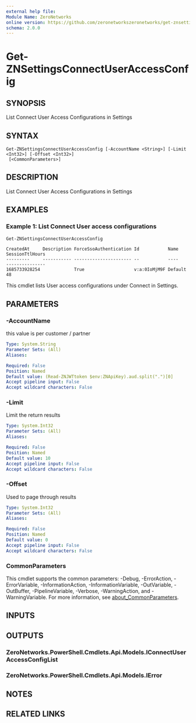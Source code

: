```yaml
---
external help file:
Module Name: ZeroNetworks
online version: https://github.com/zeronetworkszeronetworks/get-znsettingsconnectuseraccessconfig
schema: 2.0.0
---
```


# Get-ZNSettingsConnectUserAccessConfig

## SYNOPSIS
List Connect User Access Configurations in Settings

## SYNTAX

```
Get-ZNSettingsConnectUserAccessConfig [-AccountName <String>] [-Limit <Int32>] [-Offset <Int32>]
 [<CommonParameters>]
```

## DESCRIPTION
List Connect User Access Configurations in Settings

## EXAMPLES

### Example 1: List Connect User access configurations
```powershell
Get-ZNSettingsConnectUserAccessConfig                      
```

```output
CreatedAt     Description ForceSsoAuthentication Id           Name    SessionTtlHours
---------     ----------- ---------------------- --           ----    ---------------
1685733928254             True                   v:a:0IoMjM9F Default 48
```

This cmdlet lists User access configurations under Connect in Settings.

## PARAMETERS

### -AccountName
this value is per customer / partner

```yaml
Type: System.String
Parameter Sets: (All)
Aliases:

Required: False
Position: Named
Default value: (Read-ZNJWTtoken $env:ZNApiKey).aud.split(".")[0]
Accept pipeline input: False
Accept wildcard characters: False
```

### -Limit
Limit the return results

```yaml
Type: System.Int32
Parameter Sets: (All)
Aliases:

Required: False
Position: Named
Default value: 10
Accept pipeline input: False
Accept wildcard characters: False
```

### -Offset
Used to page through results

```yaml
Type: System.Int32
Parameter Sets: (All)
Aliases:

Required: False
Position: Named
Default value: 0
Accept pipeline input: False
Accept wildcard characters: False
```

### CommonParameters
This cmdlet supports the common parameters: -Debug, -ErrorAction, -ErrorVariable, -InformationAction, -InformationVariable, -OutVariable, -OutBuffer, -PipelineVariable, -Verbose, -WarningAction, and -WarningVariable. For more information, see [about_CommonParameters](http://go.microsoft.com/fwlink/?LinkID=113216).

## INPUTS

## OUTPUTS

### ZeroNetworks.PowerShell.Cmdlets.Api.Models.IConnectUserAccessConfigList

### ZeroNetworks.PowerShell.Cmdlets.Api.Models.IError

## NOTES

## RELATED LINKS

